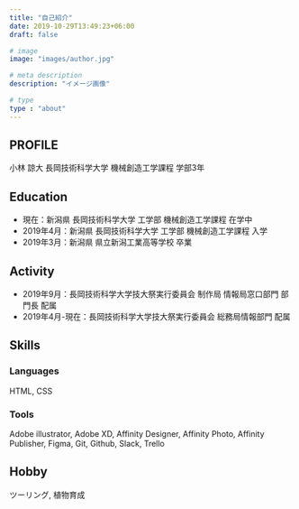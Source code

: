 ```yaml
---
title: "自己紹介"
date: 2019-10-29T13:49:23+06:00
draft: false

# image
image: "images/author.jpg"

# meta description
description: "イメージ画像"

# type
type : "about"
---
```

## PROFILE
小林 諒大
長岡技術科学大学 機械創造工学課程 学部3年


## Education
- 現在：新潟県 長岡技術科学大学 工学部 機械創造工学課程 在学中
- 2019年4月：新潟県 長岡技術科学大学 工学部 機械創造工学課程 入学
- 2019年3月：新潟県 県立新潟工業高等学校 卒業


## Activity
- 2019年9月：長岡技術科学大学技大祭実行委員会 制作局 情報局窓口部門 部門長 配属
- 2019年4月-現在：長岡技術科学大学技大祭実行委員会 総務局情報部門 配属


## Skills
### Languages
HTML, CSS


### Tools
Adobe illustrator, Adobe XD, Affinity Designer, Affinity Photo, Affinity Publisher, Figma, Git, Github, Slack, Trello


## Hobby
ツーリング, 植物育成
